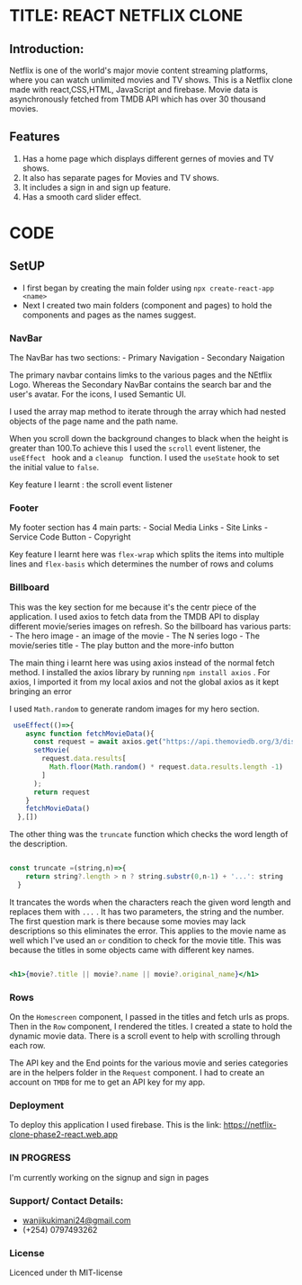 # TITLE: REACT NETFLIX CLONE

## Introduction:

Netflix is one of the world's major movie content streaming platforms, where you can watch unlimited movies and TV shows. This is a Netflix clone made with react,CSS,HTML, JavaScript and firebase. Movie data is asynchronously fetched from TMDB API which has over 30 thousand movies.

## Features

1. Has a home page which displays different gernes of movies and TV shows.
2. It also has separate pages for Movies and TV shows.
3. It includes a sign in and sign up feature.
4. Has a smooth card slider effect.


# CODE

## SetUP

- I first began by creating the main folder using `npx create-react-app <name>`
- Next I created two main folders (component and pages) to hold the components and pages as the names suggest.

### NavBar

The NavBar has two sections:
    - Primary Navigation
    - Secondary Naigation

The primary navbar contains limks to the various pages and the NEtflix Logo. Whereas the Secondary NavBar contains the search bar and the user's avatar. For the icons, I used Semantic UI.

I used the array map method to iterate through the array which had nested objects of the page name and the path name.

When you scroll down the background changes to black when the height is greater than 100.To achieve this I used the `scroll` event listener, the `useEffect ` hook and a `cleanup ` function. I used the `useState` hook to set the initial value to `false`.

Key feature I learnt : the scroll event listener


### Footer

My footer section has 4 main parts:
    - Social Media Links
    - Site Links
    - Service Code Button 
    - Copyright

Key feature I learnt here was `flex-wrap` which splits the items into multiple lines and `flex-basis` which determines the number of rows and colums


### Billboard

This was the key section for me because it's the centr piece of the application. I used axios to fetch data from the TMDB API to display different movie/series images on refresh. So the billboard has various parts:
    - The hero image - an image of the movie
    - The N series logo
    - The movie/series title
    - The play button and the more-info button

The main thing i learnt here was using axios instead of the normal fetch method. I installed the axios library by running `npm install axios` . For axios, I imported it from my local axios and not the global axios as it kept bringing an error

I used `Math.random` to generate random images for my hero section.

``` jsx
 useEffect(()=>{
    async function fetchMovieData(){
      const request = await axios.get("https://api.themoviedb.org/3/discover/tv?api_key=30d37017426bc7f99dc52b6e58ee8d63&with_networks=213");
      setMovie(
        request.data.results[
          Math.floor(Math.random() * request.data.results.length -1)
        ]
      );
      return request
    }
    fetchMovieData()
  },[])

```
The other thing was the `truncate` function which checks the word length of the description.

```jsx

const truncate =(string,n)=>{
    return string?.length > n ? string.substr(0,n-1) + '...': string
  }

```
It trancates the words when the characters reach the given word length and replaces them with `...` . It has two parameters, the string and the number. The first question mark is there because some movies may lack descriptions so this eliminates the error.
This applies to the movie name as well which I've used an `or` condition to check for the movie title. This was because the titles in some objects came with different key names.

```jsx

<h1>{movie?.title || movie?.name || movie?.original_name}</h1>

```
  

### Rows

On the `Homescreen` component, I passed in the titles and fetch urls as props.  Then in the `Row` component, I rendered the titles. I created a state to hold the dynamic movie data. There is a scroll event to help with scrolling through each row.

The API key and the End points for the various movie and series categories are in the helpers folder in the `Request` component. I had to create an account on `TMDB` for me to get an API key for my app.


### Deployment

To deploy this application I used firebase. This is the link:
        https://netflix-clone-phase2-react.web.app


### IN PROGRESS
I'm currently working on the signup and sign in pages


### Support/ Contact Details:
- wanjikukimani24@gmail.com
- (+254) 0797493262

### License

Licenced under th MIT-license
